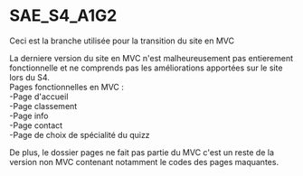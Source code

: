 # SAE_S4_A1G2

Ceci est la branche utilisée pour la transition du site en MVC  

La derniere version du site en MVC n'est malheureusement pas entierement fonctionnelle et ne comprends pas les améliorations apportées sur le site lors du S4.  
Pages fonctionnelles en MVC :   
-Page d'accueil  
-Page classement  
-Page info  
-Page contact  
-Page de choix de spécialité du quizz  
  
De plus, le dossier pages ne fait pas partie du MVC c'est un reste de la version non MVC contenant notamment le codes des pages maquantes.
